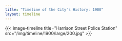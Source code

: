 ```yaml
---
title: "Timeline of the City's History: 1900"
layout: timeline
---
```


{{< image-timeline title="Harrison Street Police Station" src="/img/timeline/1900/large/200.jpg" >}}
